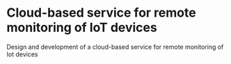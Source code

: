 # Cloud-based service for remote monitoring of IoT devices

Design and development of a cloud-based service for remote monitoring of Iot devices
